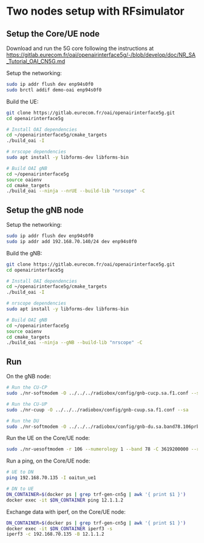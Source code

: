 # Two nodes setup with RFsimulator

## Setup the Core/UE node

Download and run the 5G core following the instructions at https://gitlab.eurecom.fr/oai/openairinterface5g/-/blob/develop/doc/NR_SA_Tutorial_OAI_CN5G.md

Setup the networking:
```sh
sudo ip addr flush dev enp94s0f0
sudo brctl addif demo-oai enp94s0f0
```

Build the UE:
```sh
git clone https://gitlab.eurecom.fr/oai/openairinterface5g.git
cd openairinterface5g

# Install OAI dependencies
cd ~/openairinterface5g/cmake_targets
./build_oai -I

# nrscope dependencies
sudo apt install -y libforms-dev libforms-bin

# Build OAI gNB
cd ~/openairinterface5g
source oaienv
cd cmake_targets
./build_oai --ninja --nrUE --build-lib "nrscope" -C
```

## Setup the gNB node

Setup the networking:
```sh
sudo ip addr flush dev enp94s0f0
sudo ip addr add 192.168.70.140/24 dev enp94s0f0
```

Build the gNB:
```sh
git clone https://gitlab.eurecom.fr/oai/openairinterface5g.git
cd openairinterface5g

# Install OAI dependencies
cd ~/openairinterface5g/cmake_targets
./build_oai -I

# nrscope dependencies
sudo apt install -y libforms-dev libforms-bin

# Build OAI gNB
cd ~/openairinterface5g
source oaienv
cd cmake_targets
./build_oai --ninja --gNB --build-lib "nrscope" -C
```

## Run

On the gNB node:
```sh
# Run the CU-CP
sudo ./nr-softmodem -O ../../../radiobox/config/gnb-cucp.sa.f1.conf --sa

# Run the CU-UP
sudo ./nr-cuup -O ../../../radiobox/config/gnb-cuup.sa.f1.conf --sa

# Run the DU
sudo ./nr-softmodem -O ../../../radiobox/config/gnb-du.sa.band78.106prb.rfsim.conf --rfsim --sa
```

Run the UE on the Core/UE node:
```sh
sudo ./nr-uesoftmodem -r 106 --numerology 1 --band 78 -C 3619200000 --rfsim --sa --uicc0.imsi 001010000000001 --rfsimulator.serveraddr 192.168.70.140
```

Run a ping, on the Core/UE node:
```sh
# UE to DN
ping 192.168.70.135 -I oaitun_ue1

# DN to UE
DN_CONTAINER=$(docker ps | grep trf-gen-cn5g | awk '{ print $1 }')
docker exec -it $DN_CONTAINER ping 12.1.1.2
```

Exchange data with iperf, on the Core/UE node:
```sh
DN_CONTAINER=$(docker ps | grep trf-gen-cn5g | awk '{ print $1 }')
docker exec -it $DN_CONTAINER iperf3 -s
iperf3 -c 192.168.70.135 -B 12.1.1.2
```